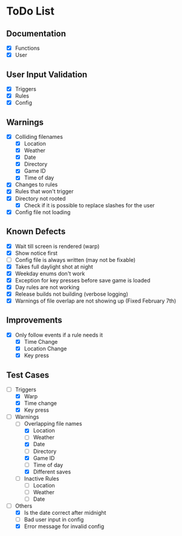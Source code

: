 # ToDo List

## Documentation

- [x] Functions
- [x] User

## User Input Validation

- [x] Triggers
- [x] Rules
- [x] Config

## Warnings

- [x] Colliding filenames
  - [x] Location
  - [x] Weather
  - [x] Date
  - [x] Directory
  - [x] Game ID
  - [x] Time of day
- [x] Changes to rules
- [x] Rules that won't trigger
- [x] Directory not rooted
  - [x] Check if it is possible to replace slashes for the user
- [x] Config file not loading

## Known Defects

- [x] Wait till screen is rendered (warp)
- [x] Show notice first
- [ ] Config file is always written (may not be fixable)
- [x] Takes full daylight shot at night
- [x] Weekday enums don't work
- [x] Exception for key presses before save game is loaded
- [x] Day rules are not working
- [x] Release builds not building (verbose logging)
- [x] Warnings of file overlap are not showing up (Fixed February 7th)

## Improvements

- [x] Only follow events if a rule needs it
  - [x] Time Change
  - [x] Location Change
  - [x] Key press

## Test Cases

- [ ] Triggers
  - [x] Warp
  - [x] Time change
  - [x] Key press
- [ ] Warnings
  - [ ] Overlapping file names
    - [x] Location
    - [ ] Weather
    - [x] Date
    - [ ] Directory
    - [x] Game ID
    - [ ] Time of day
    - [x] Different saves
  - [ ] Inactive Rules
    - [ ] Location
    - [ ] Weather
    - [ ] Date
- [ ] Others
  - [x] Is the date correct after midnight
  - [ ] Bad user input in config
  - [x] Error message for invalid config
